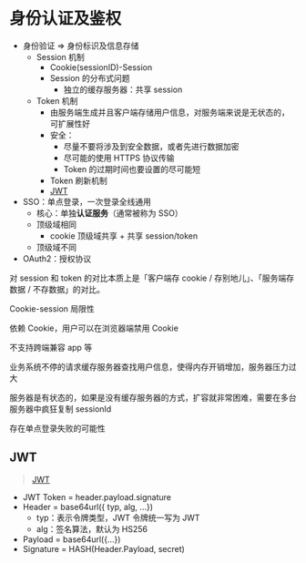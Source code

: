 # 身份认证及鉴权

- 身份验证 => 身份标识及信息存储
  - Session 机制
    - Cookie(sessionID)-Session
    - Session 的分布式问题
      - 独立的缓存服务器：共享 session
  - Token 机制
    - 由服务端生成并且客户端存储用户信息，对服务端来说是无状态的，可扩展性好
    - 安全：
      - 尽量不要将涉及到安全数据，或者先进行数据加密
      - 尽可能的使用 HTTPS 协议传输
      - Token 的过期时间也要设置的尽可能短
    - Token 刷新机制
    - [JWT](#jwt)
- SSO：单点登录，一次登录全线通用
  - 核心：单独**认证服务**（通常被称为 SSO）
  - 顶级域相同
    - cookie 顶级域共享 + 共享 session/token
  - 顶级域不同
- OAuth2：授权协议


对 session 和 token 的对比本质上是「客户端存 cookie / 存别地儿」、「服务端存数据 / 不存数据」的对比。


Cookie-session 局限性

依赖 Cookie，用户可以在浏览器端禁用 Cookie

不支持跨端兼容 app 等

业务系统不停的请求缓存服务器查找用户信息，使得内存开销增加，服务器压力过大

服务器是有状态的，如果是没有缓存服务器的方式，扩容就非常困难，需要在多台服务器中疯狂复制 sessionId

存在单点登录失败的可能性

## JWT

> [JWT](https://jwt.io/)

- JWT Token = header.payload.signature
- Header = base64url({ typ, alg, ...})
  - typ：表示令牌类型，JWT 令牌统一写为 JWT
  - alg：签名算法，默认为 HS256
- Payload = base64url({...})
- Signature = HASH(Header.Payload, secret)